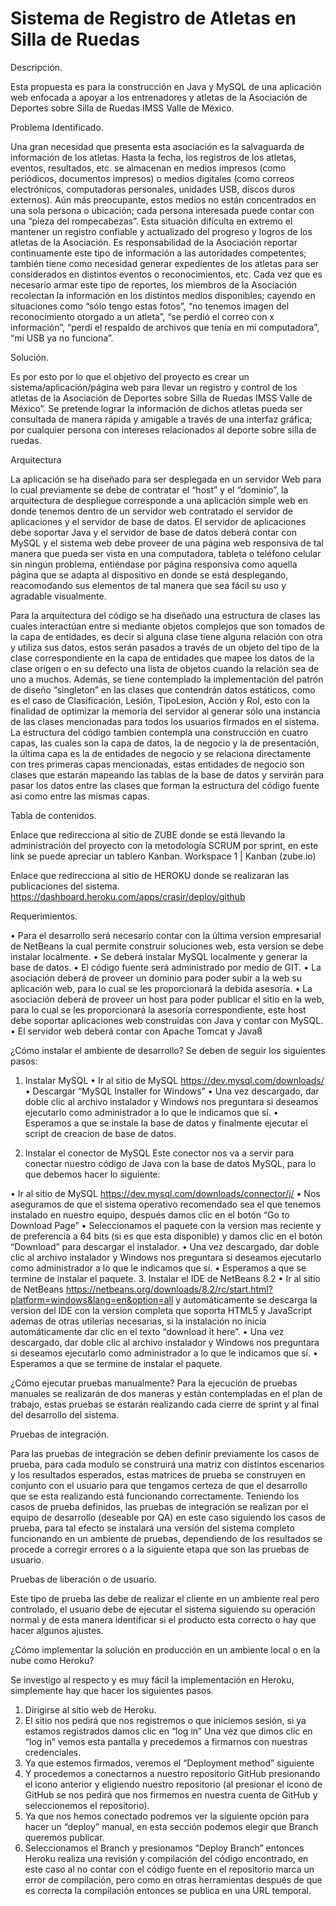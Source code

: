 # Sistema de Registro de Atletas en Silla de Ruedas

Descripción.

Esta propuesta es para la construcción en Java y MySQL de una aplicación web enfocada a apoyar a los entrenadores y atletas de la Asociación de Deportes sobre Silla de Ruedas IMSS Valle de México.

Problema Identificado.

Una gran necesidad que presenta esta asociación es la salvaguarda de información de los atletas. Hasta la fecha, los registros de los atletas, eventos, resultados, etc. se almacenan en medios impresos (como periódicos, documentos impresos) o medios digitales (como correos electrónicos, computadoras personales, unidades USB, discos duros externos). Aún más preocupante, estos medios no están concentrados en una sola persona o ubicación; cada persona interesada puede contar con una “pieza del rompecabezas”. 
Esta situación dificulta en extremo el mantener un registro confiable y actualizado del progreso y logros de los atletas de la Asociación. Es responsabilidad de la Asociación reportar continuamente este tipo de información a las autoridades competentes; también tiene como necesidad generar expedientes de los atletas para ser considerados en distintos eventos o reconocimientos, etc. 
Cada vez que es necesario armar este tipo de reportes, los miembros de la Asociación recolectan la información en los distintos medios disponibles; cayendo en situaciones como “sólo tengo estas fotos”, “no tenemos imagen del reconocimiento otorgado a un atleta”, “se perdió el correo con x información”, “perdí el respaldo de archivos que tenía en mi computadora”, “mi USB ya no funciona”.

Solución. 

Es por esto por lo que el objetivo del proyecto es crear un sistema/aplicación/página web para llevar un registro y control de los atletas de la Asociación de Deportes sobre Silla de Ruedas IMSS Valle de México”. Se pretende lograr la información de dichos atletas pueda ser consultada de manera rápida y amigable a través de una interfaz gráfica; por cualquier persona con intereses relacionados al deporte sobre silla de ruedas.

Arquitectura

La aplicación se ha diseñado para ser desplegada en un servidor Web para lo cual previamente se debe de contratar el “host” y el “dominio”, la arquitectura de despliegue corresponde a una aplicación simple web en donde tenemos dentro de un servidor web contratado el servidor de aplicaciones y el servidor de base de datos.  El servidor de aplicaciones debe soportar Java y el servidor de base de datos deberá contar con MySQL y el sistema web debe proveer de una página web responsiva de tal manera que pueda ser vista en una computadora, tableta o teléfono celular sin ningún problema, entiéndase por página responsiva como aquella página que se adapta al dispositivo en donde se está desplegando, reacomodando sus elementos de tal manera que sea fácil su uso y agradable visualmente. 

Para la arquitectura del código se ha diseñado una estructura de clases las cuales interactúan entre si mediante objetos complejos que son tomados de la capa de entidades, es decir si alguna clase tiene alguna relación con otra y utiliza sus datos, estos serán pasados a través de un objeto del tipo de la clase correspondiente en la capa de entidades que mapee los datos de la clase origen o en su defecto una lista de objetos cuando la relación sea de uno a muchos. Además, se tiene contemplado la implementación del patrón de diseño “singleton” en las clases que contendrán datos estáticos, como es el caso de Clasificación, Lesión, TipoLesion, Acción y Rol, esto con la finalidad de optimizar la memoria del servidor al generar sólo una instancia de las clases mencionadas para todos los usuarios firmados en el sistema. 
La estructura del código tambien contempla una construcción en cuatro capas, las cuales son la capa de datos, la de negocio y la de presentación, la última capa es la de entidades de negocio y se relaciona directamente con tres primeras capas mencionadas,  estas entidades de negocio son clases que estarán mapeando las tablas de la base de datos y servirán para pasar los datos entre las clases que forman la estructura del código fuente asi como entre las mismas capas.

Tabla de contenidos.

Enlace que redirecciona al sitio de ZUBE donde se está llevando la administración del proyecto con la metodología SCRUM por sprint, en este link se puede apreciar un tablero Kanban.
Workspace 1 | Kanban (zube.io)

Enlace que redirecciona al sitio de HEROKU donde se realizaran las publicaciones del sistema.
https://dashboard.heroku.com/apps/crasir/deploy/github

Requerimientos.

•	Para el desarrollo será necesario contar con la última version empresarial de NetBeans la cual permite construir soluciones web, esta version se debe instalar localmente. 
•	Se deberá instalar MySQL localmente y generar la base de datos.
•	El código fuente será administrado por medio de GIT.
•	La asociación deberá de proveer un dominio para poder subir a la web su aplicación web, para lo cual se les proporcionará la debida asesoría. 
•	La asociación deberá de proveer un host para poder publicar el sitio en la web, para lo cual se les proporcionará la asesoría correspondiente, este host debe soportar aplicaciones web      construidas con Java y contar con MySQL.
•	El servidor web deberá contar con Apache Tomcat y Java8

¿Cómo instalar el ambiente de desarrollo?
Se deben de seguir los siguientes pasos:

1.	Instalar MySQL
•	Ir al sitio de MySQL https://dev.mysql.com/downloads/
•	Descargar “MySQL Installer for Windows”
•	Una vez descargado, dar doble clic al archivo instalador y Windows nos preguntara si deseamos ejecutarlo como administrador a lo que le indicamos que sí.
•	Esperamos a que se instale la base de datos y finalmente ejecutar el script de creacion de base de datos.

2.	Instalar el conector de MySQL
    Este conector nos va a servir para conectar nuestro código de Java con la base de datos MySQL, para lo que debemos hacer lo siguiente:

•	Ir al sitio de MySQL https://dev.mysql.com/downloads/connector/j/
•	Nos aseguramos de que el sistema operativo recomendado sea el que tenemos instalado en nuestro equipo, después damos clic en el botón “Go to Download Page”
•	Seleccionamos el paquete con la version mas reciente y de preferencia a 64 bits (si es que esta disponible) y damos clic en el botón “Download” para descargar el instalador.
•	Una vez descargado, dar doble clic al archivo instalador y Windows nos preguntara si deseamos ejecutarlo como administrador a lo que le indicamos que sí.
•	Esperamos a que se termine de instalar el paquete.
3.	Instalar el IDE de NetBeans 8.2
•	Ir al sitio de NetBeans https://netbeans.org/downloads/8.2/rc/start.html?platform=windows&lang=en&option=all y automáticamente se descarga la version del IDE con la version completa que   soporta HTML5 y JavaScript ademas de otras utilerías necesarias,  si la instalación no inicia automáticamente dar clic en el texto “download it here”.
•	Una vez descargado, dar doble clic al archivo instalador y Windows nos preguntara si deseamos ejecutarlo como administrador a lo que le indicamos que sí.
•	Esperamos a que se termine de instalar el paquete.

¿Cómo ejecutar pruebas manualmente?
Para la ejecución de pruebas manuales se realizarán de dos maneras y están contempladas en el plan de trabajo, estas pruebas se estarán realizando cada cierre de sprint y al final del desarrollo del sistema.

Pruebas de integración.

Para las pruebas de integración se deben definir previamente los casos de prueba, para cada modulo se construirá una matriz con distintos escenarios y los resultados esperados, estas matrices de prueba se construyen en conjunto con el usuario para que tengamos certeza de que el desarrollo que se esta realizando está funcionando correctamente. Teniendo los casos de prueba definidos, las pruebas de integración se realizan por el equipo de desarrollo (deseable por QA) en este caso siguiendo los casos de prueba, para tal efecto se instalará una versión del sistema completo funcionando en un ambiente de pruebas, dependiendo de los resultados se procede a corregir errores o a la siguiente etapa que son las pruebas de usuario.

Pruebas de liberación o de usuario.

Este tipo de prueba las debe de realizar el cliente en un ambiente real pero controlado, el usuario debe de ejecutar el sistema siguiendo su operación normal y de esta manera identificar si el producto esta correcto o hay que hacer algunos ajustes.


¿Cómo implementar la solución en producción en un ambiente local o en la nube como Heroku?

Se investigo al respecto y es muy fácil la implementación en Heroku, simplemente hay que hacer los siguientes pasos. 
1.	Dirigirse al sitio web de Heroku.  
2.	El sitio nos pedirá que nos registremos o que iniciemos sesión, si ya estamos registrados damos clic en “log in” 
    Una vez que dimos clic en “log in” vemos esta pantalla y precedemos a firmarnos con nuestras credenciales.
3.	Ya que estemos firmados, veremos el “Deployment method” siguiente
4.	Y procedemos a conectarnos a nuestro repositorio GitHub presionando el icono anterior y eligiendo nuestro repositorio (al presionar el icono de GitHub se nos pedirá que nos firmemos en    nuestra cuenta de GitHub y seleccionemos el repositorio).
5.	Ya que nos hemos conectado podremos ver la siguiente opción para hacer un “deploy” manual, en esta sección podemos elegir que Branch queremos publicar.
6.	Seleccionamos el Branch y presionamos “Deploy Branch” entonces Heroku realiza una revisión y compilación del código encontrado, en este caso al no contar con el código fuente en el repositorio marca un error de compilación, pero como en otras herramientas después de que es correcta la compilación entonces se publica en una URL temporal.



 
